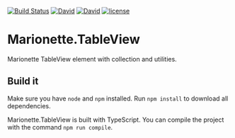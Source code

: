 [![Build Status](https://img.shields.io/travis/wfortin/Marionette.TableView.svg?style=flat-square)](https://travis-ci.org/wfortin/Marionette.TableView)
[![David](https://img.shields.io/david/wfortin/Marionette.TableView.svg?style=flat-square)]()
[![David](https://img.shields.io/david/wfortin/Marionette.TableView.svg?style=flat-square)]()
[![license](http://img.shields.io/badge/license-MIT-blue.svg?style=flat-square)](https://github.com/wfortin/Marionette.TableView/blob/master/LICENSE)

# Marionette.TableView
Marionette TableView element with collection and utilities.


## Build it
Make sure you have `node` and `npm` installed.
Run `npm install` to download all dependencies.

Marionette.TableView is built with TypeScript. You can compile the project with the command `npm run compile`.
